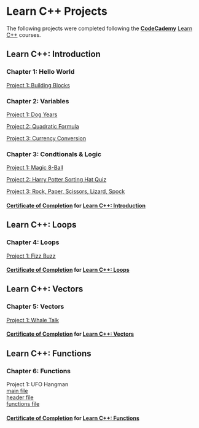 # Learn C++ Projects

The following projects were completed following the **[CodeCademy](https://www.codecademy.com/)** [Learn C++](https://www.codecademy.com/catalog/language/c-plus-plus) courses.

## Learn C++: Introduction

### Chapter 1: Hello World

[Project 1: Building Blocks](buildingBlocks.cpp)

### Chapter 2: Variables

[Project 1: Dog Years](dogYears.cpp)

[Project 2: Quadratic Formula](quadratic.cpp)

[Project 3: Currency Conversion](currencyConversion.cpp)

### Chapter 3: Condtionals & Logic

[Project 1: Magic 8-Ball](magic8Ball.cpp)

[Project 2: Harry Potter Sorting Hat Quiz](sortingHatQuiz.cpp)

[Project 3: Rock, Paper, Scissors, Lizard, Spock](rockPaperScissorsLizardSpock.cpp)

#### **[Certificate of Completion](https://www.codecademy.com/profiles/CosmicDawg32/certificates/edc9d8b145f845159ba1a10533c3b074)** for [Learn C++: Introduction](https://www.codecademy.com/enrolled/courses/learn-c-plus-plus-introduction)

## Learn C++: Loops

### Chapter 4: Loops

[Project 1: Fizz Buzz](fizzBuzz.cpp)

#### **[Certificate of Completion](https://www.codecademy.com/profiles/CosmicDawg32/certificates/3de27fdca0a541318be302cd5f0ab55d)** for [Learn C++: Loops](https://www.codecademy.com/enrolled/courses/learn-c-plus-plus-loops)

## Learn C++: Vectors

### Chapter 5: Vectors

[Project 1: Whale Talk](whaleTalk.cpp)

#### **[Certificate of Completion](https://www.codecademy.com/profiles/CosmicDawg32/certificates/67907c97d4e04faabfb6dc06e6459139)** for [Learn C++: Vectors](https://www.codecademy.com/enrolled/courses/learn-c-plus-plus-vectors)

## Learn C++: Functions

### Chapter 6: Functions
Project 1: UFO Hangman
<br>[main file](ufoHangMan.cpp) 
<br>[header file](ufo_functions.hpp)
<br>[functions file](ufo_functions.cpp)

#### **[Certificate of Completion](https://www.codecademy.com/profiles/CosmicDawg32/certificates/284f66fe8c5745f886598714a6d9938b)** for [Learn C++: Functions](https://www.codecademy.com/enrolled/courses/learn-c-plus-plus-functions)

